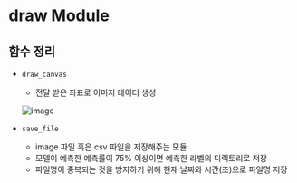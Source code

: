 # draw Module
## 함수 정리
- `draw_canvas`
    - 전달 받은 좌표로 이미지 데이터 생성

    ![image](https://user-images.githubusercontent.com/77317312/123464344-a5489c80-d627-11eb-80ab-05751f91d1d6.png)
- `save_file`
    - image 파일 혹은 csv 파일을 저장해주는 모듈
    - 모델이 예측한 예측률이 75% 이상이면 예측한 라벨의 디렉토리로 저장
    - 파일명이 중복되는 것을 방지하기 위해 현재 날짜와 시간(초)으로 파일명 저장